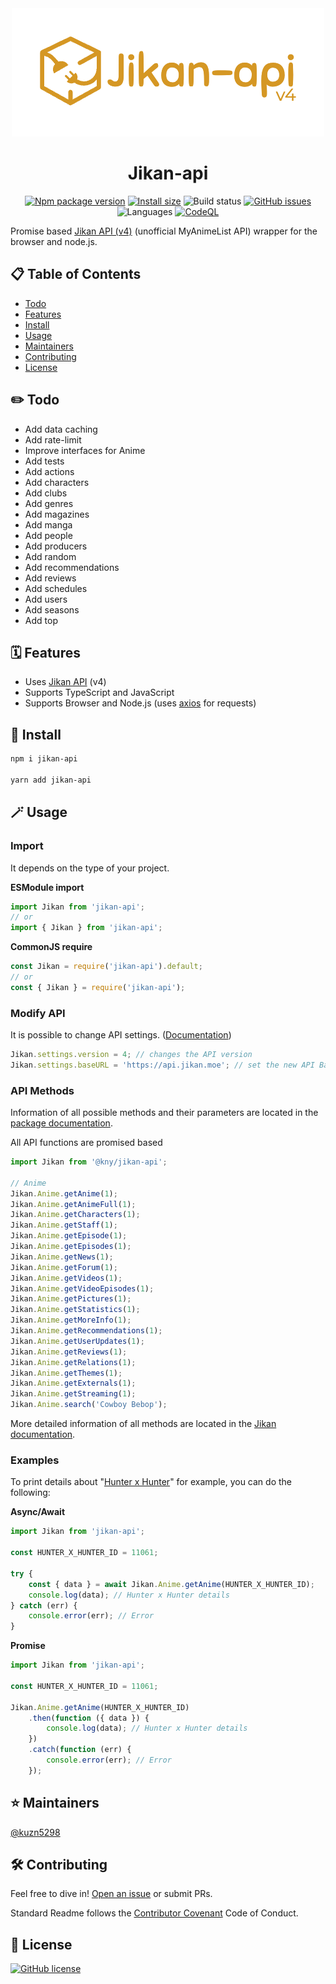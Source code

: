 <div align="center">
<img src="https://raw.githubusercontent.com/kuzn5298/jikan-api/main/public/logo.png">

# Jikan-api

[![Npm package version](https://badgen.net/npm/v/jikan-api)](https://www.npmjs.org/package/jikan-api)
[![Install size](https://packagephobia.now.sh/badge?p=jikan-api)](https://packagephobia.now.sh/result?p=jikan-api)
![Build status](https://github.com/kuzn5298/jikan-api/actions/workflows/docs.yml/badge.svg)
[![GitHub issues](https://img.shields.io/github/issues/kuzn5298/jikan-api.svg)](https://github.com/kuzn5298/jikan-api/issues/)
![Languages](https://img.shields.io/github/languages/top/kuzn5298/jikan-api)
[![CodeQL](https://github.com/kuzn5298/jikan-api/actions/workflows/codeql-analysis.yml/badge.svg)](https://github.com/kuzn5298/jikan-api/actions/workflows/codeql-analysis.yml)

</div>

Promise based [Jikan API (v4)](https://jikan.moe/) (unofficial MyAnimeList API) wrapper for the browser and node.js.

## 📋 Table of Contents

-   [Todo](#✏️-todo)
-   [Features](#🗓-features)
-   [Install](#🚀-install)
-   [Usage](#🪄-usage)
-   [Maintainers](#⭐️-maintainers)
-   [Contributing](#🛠-contributings)
-   [License](#📜-license)

## ✏️ Todo

-   Add data caching
-   Add rate-limit
-   Improve interfaces for Anime
-   Add tests
-   Add actions
-   Add characters
-   Add clubs
-   Add genres
-   Add magazines
-   Add manga
-   Add people
-   Add producers
-   Add random
-   Add recommendations
-   Add reviews
-   Add schedules
-   Add users
-   Add seasons
-   Add top

## 🗓 Features

-   Uses [Jikan API](https://jikan.moe/) (v4)
-   Supports TypeScript and JavaScript
-   Supports Browser and Node.js (uses [axios](https://github.com/axios/axios/) for requests)

## 🚀 Install

```sh
npm i jikan-api

yarn add jikan-api
```

## 🪄 Usage

### Import

It depends on the type of your project.

**ESModule import**

```ts
import Jikan from 'jikan-api';
// or
import { Jikan } from 'jikan-api';
```

**CommonJS require**

```ts
const Jikan = require('jikan-api').default;
// or
const { Jikan } = require('jikan-api');
```

### Modify API

It is possible to change API settings.
([Documentation](https://kuzn5298.github.io/jikan-api/classes/Jikan.Internal.Settings.html))

```ts
Jikan.settings.version = 4; // changes the API version
Jikan.settings.baseURL = 'https://api.jikan.moe'; // set the new API Base URL
```

### API Methods

Information of all possible methods and their parameters are located in the [package documentation](https://kuzn5298.github.io/jikan-api).

All API functions are promised based

```ts
import Jikan from '@kny/jikan-api';

// Anime
Jikan.Anime.getAnime(1);
Jikan.Anime.getAnimeFull(1);
Jikan.Anime.getCharacters(1);
Jikan.Anime.getStaff(1);
Jikan.Anime.getEpisode(1);
Jikan.Anime.getEpisodes(1);
Jikan.Anime.getNews(1);
Jikan.Anime.getForum(1);
Jikan.Anime.getVideos(1);
Jikan.Anime.getVideoEpisodes(1);
Jikan.Anime.getPictures(1);
Jikan.Anime.getStatistics(1);
Jikan.Anime.getMoreInfo(1);
Jikan.Anime.getRecommendations(1);
Jikan.Anime.getUserUpdates(1);
Jikan.Anime.getReviews(1);
Jikan.Anime.getRelations(1);
Jikan.Anime.getThemes(1);
Jikan.Anime.getExternals(1);
Jikan.Anime.getStreaming(1);
Jikan.Anime.search('Cowboy Bebop');
```

More detailed information of all methods are located in the [Jikan documentation](https://docs.api.jikan.moe/).

### Examples

To print details about "[Hunter x Hunter](https://myanimelist.net/anime/11061/Hunter_x_Hunter_2011)" for example, you can do the following:

**Async/Await**

```ts
import Jikan from 'jikan-api';

const HUNTER_X_HUNTER_ID = 11061;

try {
    const { data } = await Jikan.Anime.getAnime(HUNTER_X_HUNTER_ID);
    console.log(data); // Hunter x Hunter details
} catch (err) {
    console.error(err); // Error
}
```

**Promise**

```ts
import Jikan from 'jikan-api';

const HUNTER_X_HUNTER_ID = 11061;

Jikan.Anime.getAnime(HUNTER_X_HUNTER_ID)
    .then(function ({ data }) {
        console.log(data); // Hunter x Hunter details
    })
    .catch(function (err) {
        console.error(err); // Error
    });
```

## ⭐️ Maintainers

[@kuzn5298](https://github.com/kuzn5298)

## 🛠 Contributing

Feel free to dive in! [Open an issue](https://github.com/kuzn5298/jikan-api/issues/new) or submit PRs.

Standard Readme follows the [Contributor Covenant](https://www.contributor-covenant.org/version/1/4) Code of Conduct.

## 📜 License
[![GitHub license](https://img.shields.io/github/license/kuzn5298/jikan-api)](https://github.com/kuzn5298/jikan-api/blob/main/LICENSE)
